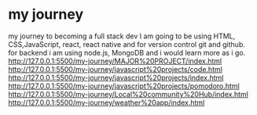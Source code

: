 # my journey
my journey to becoming a full stack dev
I am going to be using HTML, CSS,JavaScript, react, react native and for version control git and github.
for backend i am using node.js, MongoDB and i would learn more as i go.
http://127.0.0.1:5500/my-journey/MAJOR%20PROJECT/index.html
http://127.0.0.1:5500/my-journey/javascript%20projects/code.html
http://127.0.0.1:5500/my-journey/javascript%20projects/index.html
http://127.0.0.1:5500/my-journey/javascript%20projects/pomodoro.html
http://127.0.0.1:5500/my-journey/Local%20community%20Hub/index.html
http://127.0.0.1:5500/my-journey/weather%20app/index.html
